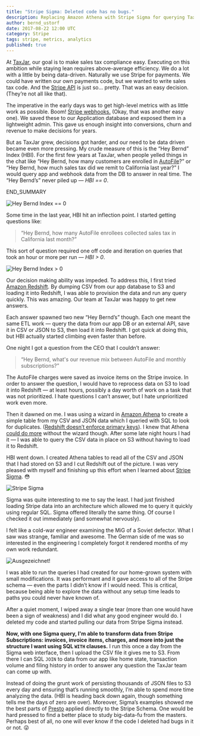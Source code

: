 ```yaml
---
title: "Stripe Sigma: Deleted code has no bugs."
description: Replacing Amazon Athena with Stripe Sigma for querying TaxJar metrics.
author: bernd_ustorf
date: 2017-08-22 12:00 UTC
category: Stripe
tags: stripe, metrics, analytics
published: true
---
```


At [TaxJar](https://www.taxjar.com/), our goal is to make sales tax compliance easy. Executing on this ambition while staying lean requires above-average efficiency. We do a lot with a little by being data-driven. Naturally we use Stripe for payments. We could have written our own payments code, but we wanted to write sales tax code. And the [Stripe API](https://stripe.com/docs/api) is just so... pretty. That was an easy decision. (They’re not all like that). 

The imperative in the early days was to get high-level metrics with as little work as possible. Boom! [Stripe webhooks.](https://stripe.com/docs/webhooks) (Okay, that was another easy one). We saved these to our Application database and exposed them in a lightweight admin. This gave us enough insight into conversions, churn and revenue to make decisions for years.

But as TaxJar grew, decisions got harder, and our need to be data driven became even more pressing. My crude measure of this is the “Hey Bernd” Index (HBI). For the first few years at TaxJar, when people yelled things in the chat like <q>Hey Bernd, how many customers are enrolled in [AutoFile](https://www.taxjar.com/autofile/)?</q> or <q>Hey Bernd, how much sales tax did we remit to California last year?</q> I would query app and webhook data from the DB to answer in real time. The “Hey Bernd’s” never piled up — *HBI == 0*.

END_SUMMARY

![Hey Bernd Index == 0](/images/blog/stripe-sigma-deleted-code-has-no-bugs/hbi-zero.jpg)

Some time in the last year, HBI hit an inflection point. I started getting questions like:

> “Hey Bernd, how many AutoFile enrollees collected sales tax in California last month?”

This sort of question required one off code and iteration on queries that took an hour or more per run — *HBI > 0*.

![Hey Bernd Index > 0](/images/blog/stripe-sigma-deleted-code-has-no-bugs/hbi-greater-than-zero.jpg)

Our decision making ability was impeded. To address this, I first tried [Amazon Redshift](https://aws.amazon.com/redshift/). By dumping CSV from our app database to S3 and loading it into Redshift, I was able to provision the data and run any query quickly. This was amazing.  Our team at TaxJar was happy to get new answers. 

Each answer spawned two new “Hey Bernd’s” though. Each one meant the same ETL work — query the data from our app DB or an external API, save it in CSV or JSON to S3, then load it into Redshift. I got quick at doing this, but HBI actually started climbing even faster than before.

One night I got a question from the CEO that I couldn’t answer:

> “Hey Bernd, what's our revenue mix between AutoFile and monthly subscriptions?”

The AutoFile charges were saved as invoice items on the Stripe invoice. In order to answer the question, I would have to reprocess data on S3 to load it into Redshift — at least hours, possibly a day worth of work on a task that was not prioritized. I hate questions I can’t answer, but I hate unprioritized work even more.

Then it dawned on me. I was using a wizard in [Amazon Athena](https://aws.amazon.com/athena/) to create a simple table from my CSV and JSON data which I queried with SQL to look for duplicates. ([Redshift doesn’t enforce primary keys](http://docs.aws.amazon.com/redshift/latest/dg/t_Defining_constraints.html)). I knew that Athena [could do more](http://docs.aws.amazon.com/athena/latest/ug/creating-tables.html) without the wizard though. After some late night hours I had it — I was able to query the CSV data in place on S3 without having to load it to Redshift.

HBI went down. I created Athena tables to read all of the CSV and JSON that I had stored on S3 and I cut Redshift out of the picture. I was very pleased with myself and finishing up this effort when I learned about [Stripe Sigma](https://stripe.com/us/sigma). 😳

![Stripe Sigma](/images/blog/stripe-sigma-deleted-code-has-no-bugs/stripe-sigma.png)

Sigma was quite interesting to me to say the least. I had just finished loading Stripe data into an architecture which allowed me to query it quickly using regular SQL. Sigma offered literally the same thing. Of course I checked it out immediately (and somewhat nervously).

I felt like a cold-war engineer examining the MiG of a Soviet defector. What I saw was strange, familiar and awesome. The German side of me was so interested in the engineering I completely forgot it rendered months of my own work redundant.

![Ausgezeichnet!](/images/blog/stripe-sigma-deleted-code-has-no-bugs/ausgezeichnet.jpg)

I was able to run the queries I had created for our home-grown system with small modifications. It was performant and it gave access to all of the Stripe schema — even the parts I didn’t know if I would need. This is critical, because being able to explore the data without any setup time leads to paths you could never have known of.

After a quiet moment, I wiped away a single tear (more than one would have been a sign of weakness) and I did what any good engineer would do. I deleted my code and started pulling our data from Stripe Sigma instead. 

**Now, with one Sigma query, I'm able to transform data from Stripe Subscriptions: invoices, invoice items, charges, and more into just the structure I want using SQL `WITH` clauses.** I run this once a day from the Sigma web interface, then I upload the CSV file it gives me to S3. From there I can SQL `JOIN` to data from our app like home state, transaction volume and filing history in order to answer any question the TaxJar team can come up with. 

Instead of doing the grunt work of persisting thousands of JSON files to S3 every day and ensuring that’s running smoothly, I’m able to spend more time analyzing the data. (HBI is heading back down again, though something tells me the days of zero are over). Moreover, Sigma’s examples showed me the best parts of [Presto](https://prestodb.io/) applied directly to the Stripe Schema. One would be hard pressed to find a better place to study big-data-fu from the masters. Perhaps best of all, no one will ever know if the code I deleted had bugs in it or not. 😜